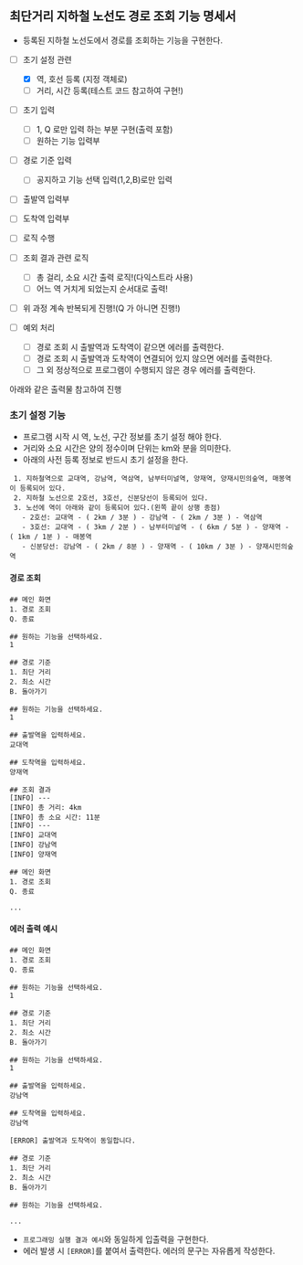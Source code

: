## 최단거리 지하철 노선도 경로 조회 기능 명세서




- 등록된 지하철 노선도에서 경로를 조회하는 기능을 구현한다.
- [ ] 초기 설정 관련
  - [X] 역, 호선 등록 (지정 객체로)
  - [ ] 거리, 시간 등록(테스트 코드 참고하여 구현!)
- [ ] 초기 입력
  - [ ] 1, Q 로만 입력 하는 부분 구현(출력 포함)
  - [ ] 원하는 기능 입력부
- [ ] 경로 기준 입력
  - [ ] 공지하고 기능 선택 입력(1,2,B)로만 입력
- [ ] 출발역 입력부
- [ ] 도착역 입력부
- [ ] 로직 수행
- [ ] 조회 결과 관련 로직
  - [ ] 총 걸리, 소요 시간 출력 로직!(다익스트라 사용)
  - [ ] 어느 역 거치게 되었는지 순서대로 출력!
- [ ] 위 과정 계속 반복되게 진행!(Q 가 아니면 진행!)

- [ ] 예외 처리
  - [ ] 경로 조회 시 출발역과 도착역이 같으면 에러를 출력한다.
  - [ ] 경로 조회 시 출발역과 도착역이 연결되어 있지 않으면 에러를 출력한다.
  - [ ] 그 외 정상적으로 프로그램이 수행되지 않은 경우 에러를 출력한다.
  
아래와 같은 출력물 참고하여 진행



### 초기 설정 기능
- 프로그램 시작 시 역, 노선, 구간 정보를 초기 설정 해야 한다.
- 거리와 소요 시간은 양의 정수이며 단위는 km와 분을 의미한다.
- 아래의 사전 등록 정보로 반드시 초기 설정을 한다.

```
 1. 지하철역으로 교대역, 강남역, 역삼역, 남부터미널역, 양재역, 양재시민의숲역, 매봉역이 등록되어 있다.
 2. 지하철 노선으로 2호선, 3호선, 신분당선이 등록되어 있다.
 3. 노선에 역이 아래와 같이 등록되어 있다.(왼쪽 끝이 상행 종점)
   - 2호선: 교대역 - ( 2km / 3분 ) - 강남역 - ( 2km / 3분 ) - 역삼역
   - 3호선: 교대역 - ( 3km / 2분 ) - 남부터미널역 - ( 6km / 5분 ) - 양재역 - ( 1km / 1분 ) - 매봉역
   - 신분당선: 강남역 - ( 2km / 8분 ) - 양재역 - ( 10km / 3분 ) - 양재시민의숲역
 ```

#### 경로 조회
```
## 메인 화면
1. 경로 조회
Q. 종료

## 원하는 기능을 선택하세요.
1

## 경로 기준
1. 최단 거리
2. 최소 시간
B. 돌아가기

## 원하는 기능을 선택하세요.
1

## 출발역을 입력하세요.
교대역

## 도착역을 입력하세요.
양재역

## 조회 결과
[INFO] ---
[INFO] 총 거리: 4km
[INFO] 총 소요 시간: 11분
[INFO] ---
[INFO] 교대역
[INFO] 강남역
[INFO] 양재역

## 메인 화면
1. 경로 조회
Q. 종료

...
```

#### 에러 출력 예시

```
## 메인 화면
1. 경로 조회
Q. 종료

## 원하는 기능을 선택하세요.
1

## 경로 기준
1. 최단 거리
2. 최소 시간 
B. 돌아가기

## 원하는 기능을 선택하세요.
1

## 출발역을 입력하세요.
강남역

## 도착역을 입력하세요.
강남역

[ERROR] 출발역과 도착역이 동일합니다.

## 경로 기준
1. 최단 거리
2. 최소 시간 
B. 돌아가기

## 원하는 기능을 선택하세요.

...

```
- `프로그래밍 실행 결과 예시`와 동일하게 입출력을 구현한다.
- 에러 발생 시 `[ERROR]`를 붙여서 출력한다. 에러의 문구는 자유롭게 작성한다.

